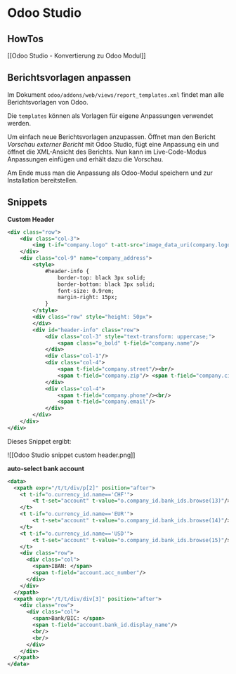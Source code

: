 # Odoo Studio

## HowTos

[[Odoo Studio - Konvertierung zu Odoo Modul]]

## Berichtsvorlagen anpassen

Im Dokument `odoo/addons/web/views/report_templates.xml` findet man alle Berichtsvorlagen von Odoo.

Die `templates` können als Vorlagen für eigene Anpassungen verwendet werden.

Um einfach neue Berichtsvorlagen anzupassen. Öffnet man den Bericht *Vorschau externer Bericht* mit Odoo Studio, fügt eine Anpassung ein und öffnet die XML-Ansicht des Berichts. Nun kann im Live-Code-Modus Anpassungen einfügen und erhält dazu die Vorschau.

Am Ende muss man die Anpassung als Odoo-Modul speichern und zur Installation bereitstellen.

## Snippets

**Custom Header**

```xml
<div class="row">
	<div class="col-3">
		<img t-if="company.logo" t-att-src="image_data_uri(company.logo)" style="max-height: 150px;" alt="Logo"/>
	</div>
	<div class="col-9" name="company_address">
		<style>
			#header-info {
				border-top: black 3px solid;
				border-bottom: black 3px solid;
				font-size: 0.9rem;
				margin-right: 15px;
			}
		</style>
		<div class="row" style="height: 50px">
		</div>
		<div id="header-info" class="row">
			<div class="col-3" style="text-transform: uppercase;">
				<span class="o_bold" t-field="company.name"/>
			</div>
			<div class="col-1"/>
			<div class="col-4">
				<span t-field="company.street"/><br/>
				<span t-field="company.zip"/> <span t-field="company.city"/>
			</div>
			<div class="col-4">
				<span t-field="company.phone"/><br/>
				<span t-field="company.email"/>
			</div>
		</div>
	</div>
</div>
```

Dieses Snippet ergibt:

![[Odoo Studio snippet custom header.png]]

**auto-select bank account**

```xml
<data>
  <xpath expr="/t/t/div/p[2]" position="after">
    <t t-if="o.currency_id.name=='CHF'">
        <t t-set="account" t-value="o.company_id.bank_ids.browse(13)"/>
    </t>
    <t t-if="o.currency_id.name=='EUR'">
        <t t-set="account" t-value="o.company_id.bank_ids.browse(14)"/>
    </t>
    <t t-if="o.currency_id.name=='USD'">
        <t t-set="account" t-value="o.company_id.bank_ids.browse(15)"/>
    </t>
    <div class="row">
      <div class="col">
        <span>IBAN: </span>
        <span t-field="account.acc_number"/>
      </div>
    </div>
  </xpath>
  <xpath expr="/t/t/div/div[3]" position="after">
    <div class="row">
      <div class="col">
        <span>Bank/BIC: </span>
        <span t-field="account.bank_id.display_name"/>
        <br/>
        <br/>
      </div>
    </div>
  </xpath>
</data>
```